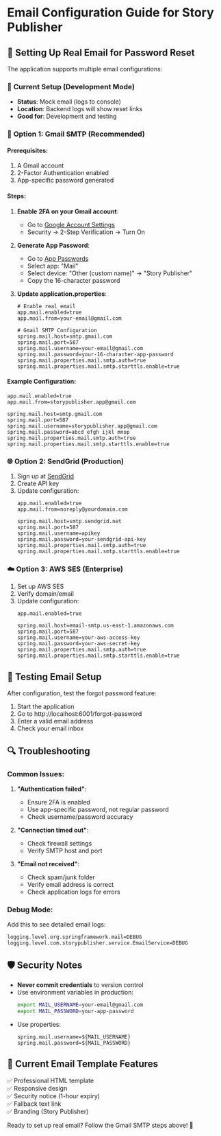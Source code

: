 # Email Configuration Guide for Story Publisher

## 📧 Setting Up Real Email for Password Reset

The application supports multiple email configurations:

### 🔧 **Current Setup (Development Mode)**
- **Status**: Mock email (logs to console)
- **Location**: Backend logs will show reset links
- **Good for**: Development and testing

### 📮 **Option 1: Gmail SMTP (Recommended)**

#### Prerequisites:
1. A Gmail account
2. 2-Factor Authentication enabled
3. App-specific password generated

#### Steps:

1. **Enable 2FA on your Gmail account**:
   - Go to [Google Account Settings](https://myaccount.google.com)
   - Security → 2-Step Verification → Turn On

2. **Generate App Password**:
   - Go to [App Passwords](https://myaccount.google.com/apppasswords)
   - Select app: "Mail" 
   - Select device: "Other (custom name)" → "Story Publisher"
   - Copy the 16-character password

3. **Update application.properties**:
   ```properties
   # Enable real email
   app.mail.enabled=true
   app.mail.from=your-email@gmail.com
   
   # Gmail SMTP Configuration
   spring.mail.host=smtp.gmail.com
   spring.mail.port=587
   spring.mail.username=your-email@gmail.com
   spring.mail.password=your-16-character-app-password
   spring.mail.properties.mail.smtp.auth=true
   spring.mail.properties.mail.smtp.starttls.enable=true
   ```

#### Example Configuration:
```properties
app.mail.enabled=true
app.mail.from=storypublisher.app@gmail.com

spring.mail.host=smtp.gmail.com
spring.mail.port=587
spring.mail.username=storypublisher.app@gmail.com
spring.mail.password=abcd efgh ijkl mnop
spring.mail.properties.mail.smtp.auth=true
spring.mail.properties.mail.smtp.starttls.enable=true
```

### 🌐 **Option 2: SendGrid (Production)**

1. Sign up at [SendGrid](https://sendgrid.com)
2. Create API key
3. Update configuration:
   ```properties
   app.mail.enabled=true
   app.mail.from=noreply@yourdomain.com
   
   spring.mail.host=smtp.sendgrid.net
   spring.mail.port=587
   spring.mail.username=apikey
   spring.mail.password=your-sendgrid-api-key
   spring.mail.properties.mail.smtp.auth=true
   spring.mail.properties.mail.smtp.starttls.enable=true
   ```

### ☁️ **Option 3: AWS SES (Enterprise)**

1. Set up AWS SES
2. Verify domain/email
3. Update configuration:
   ```properties
   app.mail.enabled=true
   
   spring.mail.host=email-smtp.us-east-1.amazonaws.com
   spring.mail.port=587
   spring.mail.username=your-aws-access-key
   spring.mail.password=your-aws-secret-key
   spring.mail.properties.mail.smtp.auth=true
   spring.mail.properties.mail.smtp.starttls.enable=true
   ```

## 🧪 **Testing Email Setup**

After configuration, test the forgot password feature:

1. Start the application
2. Go to http://localhost:6001/forgot-password
3. Enter a valid email address
4. Check your email inbox

## 🔍 **Troubleshooting**

### Common Issues:

1. **"Authentication failed"**:
   - Ensure 2FA is enabled
   - Use app-specific password, not regular password
   - Check username/password accuracy

2. **"Connection timed out"**:
   - Check firewall settings
   - Verify SMTP host and port

3. **"Email not received"**:
   - Check spam/junk folder
   - Verify email address is correct
   - Check application logs for errors

### Debug Mode:
Add this to see detailed email logs:
```properties
logging.level.org.springframework.mail=DEBUG
logging.level.com.storypublisher.service.EmailService=DEBUG
```

## 🛡️ **Security Notes**

- **Never commit credentials** to version control
- Use environment variables in production:
  ```bash
  export MAIL_USERNAME=your-email@gmail.com
  export MAIL_PASSWORD=your-app-password
  ```
- Use properties:
  ```properties
  spring.mail.username=${MAIL_USERNAME}
  spring.mail.password=${MAIL_PASSWORD}
  ```

## 📝 **Current Email Template Features**

✅ Professional HTML template  
✅ Responsive design  
✅ Security notice (1-hour expiry)  
✅ Fallback text link  
✅ Branding (Story Publisher)  

Ready to set up real email? Follow the Gmail SMTP steps above! 🚀
